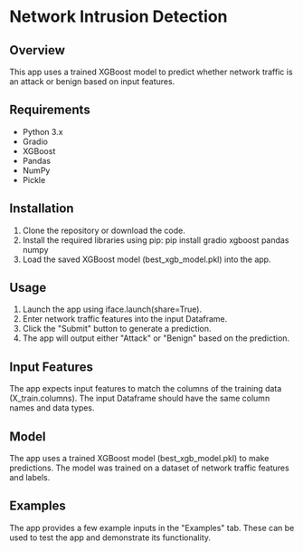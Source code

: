 # Network Intrusion Detection
## Overview
This app uses a trained XGBoost model to predict whether network traffic is an attack or benign based on input features.

## Requirements
- Python 3.x
- Gradio
- XGBoost
- Pandas
- NumPy
- Pickle

## Installation
1. Clone the repository or download the code.
2. Install the required libraries using pip: pip install gradio xgboost pandas numpy
3. Load the saved XGBoost model (best_xgb_model.pkl) into the app.

## Usage
1. Launch the app using iface.launch(share=True).
2. Enter network traffic features into the input Dataframe.
3. Click the "Submit" button to generate a prediction.
4. The app will output either "Attack" or "Benign" based on the prediction.

## Input Features
The app expects input features to match the columns of the training data (X_train.columns). The input Dataframe should have the same column names and data types.

## Model
The app uses a trained XGBoost model (best_xgb_model.pkl) to make predictions. The model was trained on a dataset of network traffic features and labels.

## Examples
The app provides a few example inputs in the "Examples" tab. These can be used to test the app and demonstrate its functionality.

